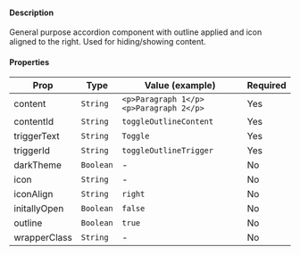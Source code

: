 #### Description

General purpose accordion component with outline applied and icon aligned to the right. Used for hiding/showing content.

#### Properties

| Prop         | Type      | Value (example)                        | Required |
| ------------ | --------- | -------------------------------------- | -------- |
| content      | `String`  | `<p>Paragraph 1</p><p>Paragraph 2</p>` | Yes      |
| contentId    | `String`  | `toggleOutlineContent`                 | Yes      |
| triggerText  | `String`  | `Toggle`                               | Yes      |
| triggerId    | `String`  | `toggleOutlineTrigger`                 | Yes      |
| darkTheme    | `Boolean` | -                                      | No       |
| icon         | `String`  | -                                      | No       |
| iconAlign    | `String`  | `right`                                | No       |
| initallyOpen | `Boolean` | `false`                                | No       |
| outline      | `Boolean` | `true`                                 | No       |
| wrapperClass | `String`  | -                                      | No       |
